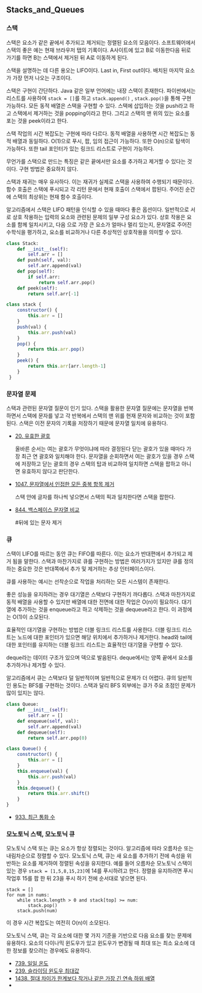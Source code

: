 ## Stacks_and_Queues



### 스택

스택은 요소가 같은 끝에서 추가되고 제거되는 정렬된 요소의 모음이다. 소프트웨어에서 스택의 좋은 예는 현재 브라우저 탭의 기록이다. A사이트에 있고 B로 이동한다음 뒤로 가기를 하면 B는 스택에서 제거된 뒤 A로 이동하게 된다. 

스택을 설명하는 데 다른 용오는 LIFO이다. Last in, First out이다. 배치된 마지막 요소가 가장 먼저 나오는 구조이다.

스택은 구현이 간단하다. Java 같은 일부 언어에는 내장 스택이 존재한다. 파이썬에서는 리스트를 사용하여 `stack = []`를 하고 `stack.append()` , `stack.pop()`을 통해 구현 가능하다. 모든 동적 배열은 스택을 구현할 수 있다. 스택에 삽입하는 것을 push라고 하고 스택에서 제거하는 것을 popping이라고 한다. 그리고 스택의 맨 위의 있는 요소를 포는 것을 peek이라고 한다.

스택 작업의 시간 복잡도는 구현에 따라 다르다. 동적 배열을 사용하면 시간 복잡도는 동적 배열과 동일하다. O(1)으로 푸시, 팝,  임의 접근이 가능하다. 또한 O(n)으로 탐색이 가능하다. 또한 tail 포인터가 있는 링크드 리스트로 구현이 가능하다.

무언가를 스택으로 만드는 특징은 같은 끝에서만 요소를 추가하고 제거할 수 있다는 것이다. 구현 방법은 중요하지 않다. 

스택과 재귀는 매우 유사하다. 이는 재귀가 실제로 스택을 사용하여 수행되기 때문이다. 함수 호출은 스택에 푸시되고 각 리턴 문에서 현재 호출이 스택에서 팝된다. 주어진 순간에 스택의 최상위는 현재 함수 호출이다.

알고리즘에서 스택은 LIFO 패턴을 인식할 수 있을 때마다 좋은 옵션이다. 일반적으로 서로 상호 작용하는 입력의 요소와 관련된 문제의 일부 구성 요소가 있다. 상호 작용은 요소를 함께 일치시키고, 다음 으로 가장 큰 요소가 얼마나 멀리 있는지, 문자열로 주어진 수학식을 평가하고, 요소를 비교하거나 다른 추상적인 상호작용을 의미할 수 있다.

```python
class Stack:
    def __init__(self):
        self.arr = []
    def push(self, val):
        self.arr.append(val)
    def pop(self):
        if self.arr:
        	return self.arr.pop()
    def peek(self):
        return self.arr[-1]
```

```js
class stack {
    constructor() {
    	this.arr = []
    }
    push(val) {
        this.arr.push(val)
    }
    pop() {
        return this.arr.pop()
    }
    peek() {
        return this.arr[arr.length-1]
    }
 }
```



### 문자열 문제

스택과 관련된 문자열 질문이 인기 있다. 스택을 활용한 문자열 질문에는 문자열을 반복하면서 스택에 문자를 넣고 각 반복에서 스택의 맨 위를 현재 문자와 비교하는 것이 포함된다. 스택은 이전 문자의 기록을 저장하기 때문에 문자열 일치에 유용하다.

* <a href="https://leetcode.com/problems/valid-parentheses/">20. 유효한 괄호</a>

  올바른 순서는 여는 괄호가 무엇이냐에 따라 결정된다 닫는 괄호가 있을 때마다 가장 최근 연 괄호와 일치해야 한다. 문자열을 순회하면서 여는 괄호가 있을 경우 스택에 저장하고 닫는 괄호의 경우 스택의 탑과 비교하여 일치하면 스택을 팝하고 아니면 유효하지 않다고 판단한다.

* [1047. 문자열에서 인접한 모든 중복 항목 제거](https://leetcode.com/problems/remove-all-adjacent-duplicates-in-string/)

  스택 안에 글자를 하나씩 넣으면서 스택의 픽과 일치한다면 스택을 팝한다. 

* [844. 백스페이스 문자열 비교](https://leetcode.com/problems/backspace-string-compare/)

  #뒤에 있는 문자 제거



### 큐

스택이 LIFO를 따르는 동안 큐는 FIFO를 따른다. 이는 요소가 반대편에서 추가되고 제거 됨을 말한다. 스택과 마찬가지로 큐를 구현하는 방법은 여러가지가 있지만 큐를 정의하는 중요한 것은 반대쪽에서 추가 및 제거하는 추상 인터페이스이다.

큐를 사용하는 예시는 선착순으로 작업을 처리하는 모든 시스템이 존재한다.

좋은 성능을 유지하려는 경우 대기열은 스택보다 구현하기 까다롭다. 스택과 마찬가지로 동적 배열을 사용할 수 있지만 배열에 대한 전면에 대한 작업은 O(n)이 필요하다. 대기열에 추가하는 것을 enqueue라고 하고 삭제하는 것을 dequeue라고 한다. 이 과정에는 O(1)이 소모된다.

효율적인 대기열을 구현하는 방법은 더블 링크드 리스트를 사용한다. 더블 링크드 리스트는 노드에 대한 포인터가 있으면 해당 위치에서 추가하거나 제거한다. head와 tail에 대한 포인터를 유지하는 더블 링크드 리스트는 효율적인 대기열을 구현할 수 있다.

deque라는 데이터 구조가 있으며 덱으로 발음된다. deque에서는 양쪽 끝에서 요소를 추가하거나 제거할 수 있다.

알고리즘에서 큐는 스택보다 덜 일반적이며 일반적으로 문제가 더 어렵다. 큐의 일반적인 용도는 BFS를 구현하는 것이다. 스택과 달리 BFS 외부에는 큐가 주요 초점인 문제가 많이 있지는  않다.

```python
class Queue:
    def __init__(self):
        self.arr = []
    def enqueue(self, val):
        self.arr.append(val)
    def dequeue(self):
        return self.arr.pop(0)
```

```js
class Queue() {
    constructor() {
        this.arr = []
    }
    this.enqueue(val) {
        this.arr.push(val)
    }
    this.dequeue() {
        return this.arr.shift()
    }
}
```

*  [933. 최근 통화 수](https://leetcode.com/problems/number-of-recent-calls/)



###  모노토닉 스택, 모노토닉 큐

모노토닉 스택 또는 큐는 요소가 항상 정렬되는 것이다. 알고리즘에 따라 오름차순 또는 내림차순으로 정렬할 수 있다. 모노토닉 스택, 큐는 새 요소를 추가하기 전에 속성을 위반하는 요소를 제거하여 정렬된 속성을 유지한다. 예를 들어 오름차순 모노토닉 스택이 있는 경우 `stack = [1,5,8,15,23]`에 14를 푸시하려고 한다. 정렬을 유지하려면 푸시 작업후 15를 팝 한 뒤 23을 푸시 하기 전에 순서대로 넣으면 된다.

```pseudocode
stack = []
for num in nums:
	while stack.length > 0 and stack[top] >= num:
		stack.pop()
	stack.push(num)
```

이 경우 시간 복잡도는 여전히 O(n)이 소모된다. 

모노토닉 스택, 큐는 각 요소에 대한 몇 가지 기준을 기반으로 다음 요소를 찾는 문제에 유용하다. 요소의 다이나믹 윈도우가 있고 윈도우가 변경될 때 최대 또는 최소 요소에 대한 정보를 찾으려는 경우에도 유용하다. 

* [739. 일일 온도](https://leetcode.com/problems/daily-temperatures/)
* [239. 슬라이딩 윈도우 최대값](https://leetcode.com/problems/sliding-window-maximum/)
* [1438. 절대 차이가 한계보다 작거나 같은 가장 긴 연속 하위 배열](https://leetcode.com/problems/longest-continuous-subarray-with-absolute-diff-less-than-or-equal-to-limit/)
* 

